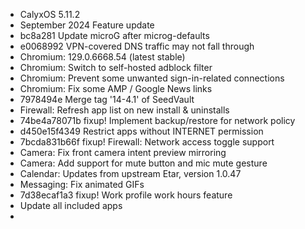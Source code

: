 * CalyxOS 5.11.2
* September 2024 Feature update
* bc8a281 Update microG after microg-defaults
* e0068992 VPN-covered DNS traffic may not fall through
* Chromium: 129.0.6668.54 (latest stable)
* Chromium: Switch to self-hosted adblock filter
* Chromium: Prevent some unwanted sign-in-related connections
* Chromium: Fix some AMP / Google News links
* 7978494e Merge tag '14-4.1' of SeedVault
* Firewall: Refresh app list on new install & uninstalls
* 74be4a78071b fixup! Implement backup/restore for network policy
* d450e15f4349 Restrict apps without INTERNET permission
* 7bcda831b66f fixup! Firewall: Network access toggle support
* Camera: Fix front camera intent preview mirroring
* Camera: Add support for mute button and mic mute gesture
* Calendar: Updates from upstream Etar, version 1.0.47
* Messaging: Fix animated GIFs
* 7d38ecaf1a3 fixup! Work profile work hours feature
* Update all included apps
* 
